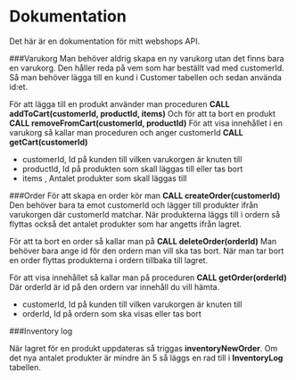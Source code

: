 Dokumentation
==================

Det här är en dokumentation för mitt webshops API.

###Varukorg
Man behöver aldrig skapa en ny varukorg utan det finns bara en varukorg. Den håller reda på vem som har beställt vad med customerId.
Så man behöver lägga till en kund i Customer tabellen och sedan använda id:et.

För att lägga till en produkt använder man proceduren **CALL addToCart(customerId, productId, items)**
Och för att ta bort en produkt **CALL removeFromCart(customerId, productId)**
För att visa innehållet i en varukorg så kallar man proceduren och anger customerId **CALL getCart(customerId)**
+ customerId, Id på kunden till vilken varukorgen är knuten till
+ productId, Id på produkten som skall läggas till eller tas bort
+ items , Antalet produkter som skall läggas till

###Order
För att skapa en order kör man **CALL createOrder(customerId)**
Den behöver bara ta emot customerId och lägger till produkter ifrån varukorgen där customerId matchar.
När produkterna läggs till i ordern så flyttas också det antalet produkter som har angetts ifrån lagret.

För att ta bort en order så kallar man på **CALL deleteOrder(orderId)**
Man behöver bara ange id för den ordern man vill ska tas bort.
När man tar bort en order flyttas produkterna i ordern tillbaka till lagret.

För att visa innehållet så kallar man på proceduren **CALL getOrder(orderId)**
Där orderId är id på den ordern var innehåll du vill hämta.

+ customerId, Id på kunden till vilken varukorgen är knuten till
+ orderId, Id på ordern som ska visas eller tas bort

###Inventory log

När lagret för en produkt uppdateras så triggas **inventoryNewOrder**. Om det nya antalet produkter är mindre än 5 så läggs en rad till i **InventoryLog** tabellen.
